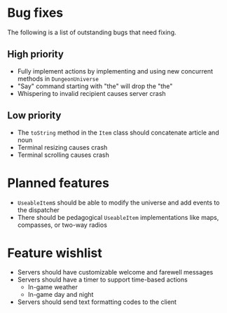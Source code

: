 Bug fixes
=========

The following is a list of outstanding bugs that need fixing.

High priority
-------------
*   Fully implement actions by implementing and using new concurrent methods
    in `DungeonUniverse`
*   "Say" command starting with "the" will drop the "the"
*   Whispering to invalid recipient causes server crash


Low priority
------------
*   The `toString` method in the `Item` class should concatenate article
    and noun
*   Terminal resizing causes crash
*   Terminal scrolling causes crash



Planned features
================
*   `UseableItem`s should be able to modify the universe and add events
    to the dispatcher
*   There should be pedagogical `UseableItem` implementations like maps,
    compasses, or two-way radios


Feature wishlist
================
*   Servers should have customizable welcome and farewell messages
*   Servers should have a timer to support time-based actions
    -   In-game weather
    -   In-game day and night
*   Servers should send text formatting codes to the client
